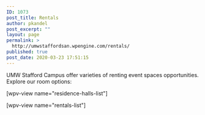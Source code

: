 ```yaml
---
ID: 1073
post_title: Rentals
author: pkandel
post_excerpt: ""
layout: page
permalink: >
  http://umwstaffordsan.wpengine.com/rentals/
published: true
post_date: 2020-03-23 17:51:15
---
```

UMW Stafford Campus offer varieties of renting event spaces opportunities. Explore our room options:

[wpv-view name="residence-halls-list"]

[wpv-view name="rentals-list"]